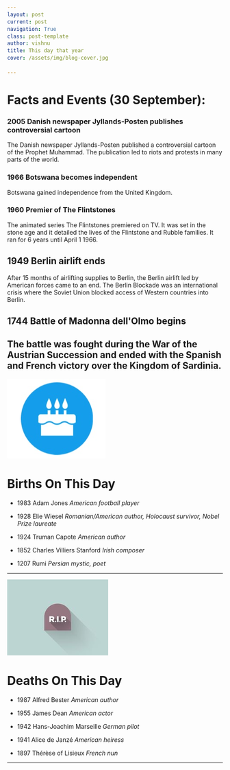 ```yaml
---
layout: post
current: post
navigation: True
class: post-template
author: vishnu
title: This day that year
cover: /assets/img/blog-cover.jpg

---
```

# Facts and Events (30 September):


### 2005 Danish newspaper Jyllands-Posten publishes controversial cartoon
The Danish newspaper Jyllands-Posten published a controversial cartoon of the Prophet Muhammad. The publication led to riots and protests in many parts of the world.

### 1966 Botswana becomes independent
Botswana gained independence from the United Kingdom.

### 1960 Premier of The Flintstones
The animated series The Flintstones premiered on TV. It was set in the stone age and it detailed the lives of the Flintstone and Rubble families. It ran for 6 years until April 1 1966.

## 1949 Berlin airlift ends
After 15 months of airlifting supplies to Berlin, the Berlin airlift led by American forces came to an end. The Berlin Blockade was an international crisis where the Soviet Union blocked access of Western countries into Berlin.

## 1744 Battle of Madonna dell'Olmo begins
The battle was fought during the War of the Austrian Succession and ended with the Spanish and French victory over the Kingdom of Sardinia.
---
![Bday](/assets/img/blog/bday.jpg)

# Births On This Day
* 1983 Adam Jones
*American football player*

* 1928 Elie Wiesel
*Romanian/American author, Holocaust survivor, Nobel Prize laureate*

* 1924 Truman Capote
*American author*

* 1852 Charles Villiers Stanford
*Irish composer*

* 1207 Rumi
*Persian mystic, poet*

---
![Rip](/assets/img/blog/rip.jpg)

# Deaths On This Day

* 1987 Alfred Bester
*American author*

* 1955 James Dean
*American actor*

* 1942 Hans-Joachim Marseille
*German pilot*

* 1941 Alice de Janzé
*American heiress*

* 1897 Thérèse of Lisieux
*French nun*
---
